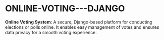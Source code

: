# ONLINE-VOTING---DJANGO
**Online Voting System**: A secure, Django-based platform for conducting elections or polls online. It enables easy management of votes and ensures data privacy for a smooth voting experience.
